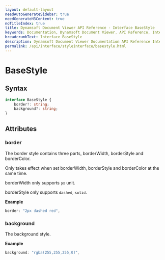 ```yaml
---
layout: default-layout
needAutoGenerateSidebar: true
needGenerateH3Content: true
noTitleIndex: true
title: Dynamsoft Document Viewer API Reference - Interface BaseStyle
keywords: Documentation, Dynamsoft Document Viewer, API Reference, Interface BaseStyle
breadcrumbText: Interface BaseStyle
description: Dynamsoft Document Viewer Documentation API Reference Interface BaseStyle Page
permalink: /api/interface/styleinterface/basestyle.html
---
```


# BaseStyle

## Syntax

```typescript
interface BaseStyle {
	border?: string; 
	background?: string;
}
```

## Attributes

### border

The border style contains three parts, borderWidth, borderStyle and borderColor.

Only takes effect when set borderWidth, borderStyle and borderColor at the same time.

borderWidth only supports `px` unit.

borderStyle only supports `dashed`, `solid`.

**Example**

```typescript
border: "2px dashed red", 
```

### background

The background style.

**Example**

```typescript
background: "rgba(255,255,255,0)", 
```